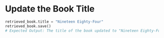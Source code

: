 # Update the Book Title

```python
retrieved_book.title = "Nineteen Eighty-Four"
retrieved_book.save()
# Expected Output: The title of the book updated to "Nineteen Eighty-Four".

